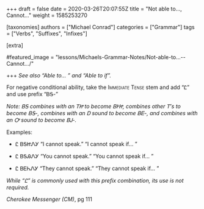 +++
draft = false
date = 2020-03-26T20:07:55Z
title = "Not able to…, Cannot…"
weight = 1585253270

[taxonomies]
authors = ["Michael Conrad"]
categories = ["Grammar"]
tags = ["Verbs", "Suffixes", "Infixes"]

[extra]

#featured_image = "lessons/Michaels-Grammar-Notes/Not-able-to…--Cannot…/"

+++
*See also “Able to… ” and “Able to if”.*

For negative conditional ability, take the
<span style="font-variant:small-caps;">Immediate Tense</span> stem and
add “Ꮭ” and use prefix “ᏴᎦ-”
<!-- more -->
*Note: ᏴᎦ combines with an ᎢᏥ to become ᏴᎨᏥ, combines other Ꭲ’s to
become ᏴᎦ-, combines with an Ꭰ sound to become ᏴᎬ-, and combines with an
Ꭴ sound to become ᏴᎫ-.*

Examples:

  - Ꮭ ᏴᎦᏥᏁᎩ “I cannot speak.” “I cannot speak if… ”

  - Ꮭ ᏴᎦᎯᏁᎩ “You cannot speak.” “You cannot speak if… ”

  - Ꮭ ᏴᎬᏂᏁᎩ “They cannot speak.” “They cannot speak if… ”

*While “Ꮭ” is commonly used with this prefix combination, its use is not
required.*

*Cherokee Messenger (CM)*, pg 111